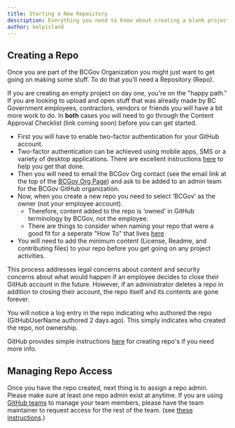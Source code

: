 ```yaml
---
title: Starting a New Repository
description: Everything you need to know about creating a blank project in the BCGov Org.
author: kelpisland
---
```

## Creating a Repo

Once you are part of the BCGov Organization you might just want to get going on making some stuff. To do that you'll need a Repository (Repo).

If you are creating an empty project on day one, you're on the "happy path." If you are looking to upload and open stuff that was already made by BC Government employees, contractors, vendors or friends you will have a bit more work to do. In **both** cases you will need to go through the Content Approval Checklist (link coming soon) before you can get started.

- First you will have to enable two-factor authentication for your GitHub account.
 - Two-factor authentication can be achieved using mobile apps, SMS or a variety of desktop applications. There are excellent instructions <a rel="2FA" href="https://help.github.com/articles/about-two-factor-authentication/"> here</a> to help you get that done.
- Then you will need to email the BCGov Org contact (see  the email link at the top of the <a rel="home" href="https://github.com/bcgov"> BCGov Org Page</a>) and ask to be added to an admin team for the BCGov GitHub organization.
- Now, when you create a new repo you need to select ‘BCGov’ as the owner (not your employee account).
	- Therefore, content added to the repo is ‘owned’ in GitHub terminology by BCGov, not the employee. 
	- There are things to consider when naming your repo that were a good fit for a seperate "How To" that lives [here](Naming-Repos.md)
- You will need to add the minimum content (License, Readme, and contributing files) to your repo before you get going on any project activities.

This process addresses legal concerns about content and security concerns about what would happen if an employee decides to close their GitHub account in the future. However, if an administrator deletes a repo in addition to closing their account, the repo itself and its contents are gone forever.

You will notice a log entry in the repo indicating who authored the repo (GitHubUserName authored 2 days ago). This simply indicates who created the repo, not ownership. 

GitHub provides simple instructions <a rel="instr" href="https://help.github.com/articles/creating-a-new-repository/"> here</a> for creating repo's if you need more info.


## Managing Repo Access
Once you have the repo created, next thing is to assign a repo admin. Please make sure at least one repo admin exist at anytime. If you are using [GitHub teams](https://help.github.com/en/github/setting-up-and-managing-organizations-and-teams/about-teams) to manage your team members, please have the team maintainer to request access for the rest of the team. (see [these instructions](https://developer.gov.bc.ca/Getting-Started-on-the-DevOps-Platform/How-to-request-new-GitHub-user-access-or-repository-creation).)
